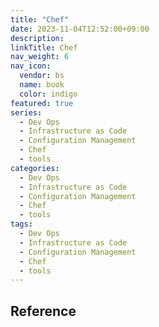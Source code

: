 ```yaml
---
title: "Chef"
date: 2023-11-04T12:52:00+09:00
description:
linkTitle: Chef
nav_weight: 6
nav_icon:
  vendor: bs
  name: book
  color: indigo
featured: true
series:
  - Dev Ops
  - Infrastructure as Code
  - Configuration Management
  - Chef
  - tools
categories:
  - Dev Ops
  - Infrastructure as Code
  - Configuration Management
  - Chef
  - tools
tags:
  - Dev Ops
  - Infrastructure as Code
  - Configuration Management
  - Chef
  - tools
---
```


## Reference
